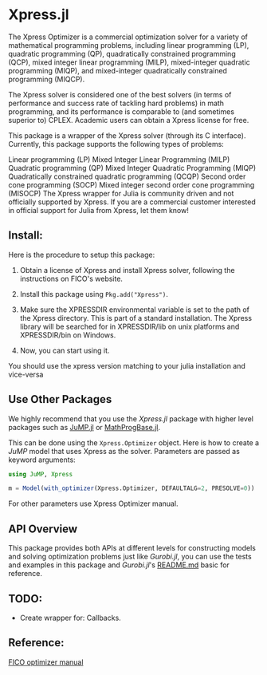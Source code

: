 # Xpress.jl


The Xpress Optimizer is a commercial optimization solver for a variety of mathematical programming problems, including linear programming (LP), quadratic programming (QP), quadratically constrained programming (QCP), mixed integer linear programming (MILP), mixed-integer quadratic programming (MIQP), and mixed-integer quadratically constrained programming (MIQCP).

The Xpress solver is considered one of the best solvers (in terms of performance and success rate of tackling hard problems) in math programming, and its performance is comparable to (and sometimes superior to) CPLEX. Academic users can obtain a Xpress license for free.

This package is a wrapper of the Xpress solver (through its C interface). Currently, this package supports the following types of problems:

Linear programming (LP)
Mixed Integer Linear Programming (MILP)
Quadratic programming (QP)
Mixed Integer Quadratic Programming (MIQP)
Quadratically constrained quadratic programming (QCQP)
Second order cone programming (SOCP)
Mixed integer second order cone programming (MISOCP)
The Xpress wrapper for Julia is community driven and not officially supported by Xpress. If you are a commercial customer interested in official support for Julia from Xpress, let them know!

## Install:

Here is the procedure to setup this package:

1. Obtain a license of Xpress and install Xpress solver, following the instructions on FICO's website.

2. Install this package using `Pkg.add("Xpress")`.

3. Make sure the XPRESSDIR environmental variable is set to the path of the Xpress directory. This is part of a standard installation. The Xpress library will be searched for in XPRESSDIR/lib on unix platforms and XPRESSDIR/bin on Windows. 

4. Now, you can start using it.

You should use the xpress version matching to your julia installation and vice-versa

## Use Other Packages

We highly recommend that you use the *Xpress.jl* package with higher level packages such as [JuMP.jl](https://github.com/JuliaOpt/JuMP.jl) or [MathProgBase.jl](https://github.com/JuliaOpt/MathProgBase.jl). 

This can be done using the ``Xpress.Optimizer`` object. Here is how to create a *JuMP* model that uses Xpress as the solver. Parameters are passed as keyword arguments:
```julia
using JuMP, Xpress

m = Model(with_optimizer(Xpress.Optimizer, DEFAULTALG=2, PRESOLVE=0))
```
For other parameters use Xpress Optimizer manual.

## API Overview

This package provides both APIs at different levels for constructing models and solving optimization problems just like *Gurobi.jl*, you can use the tests and examples in this package and *Gurobi.jl*'s [README.md](https://github.com/JuliaOpt/Gurobi.jl) basic for reference.

## TODO:

* Create wrapper for: Callbacks.

## Reference:
[FICO optimizer manual](http://www.fico.com/en/node/8140?file=5097)
